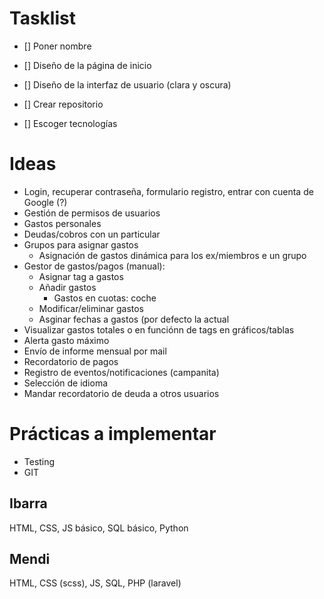 # Tasklist

- [] Poner nombre

- [] Diseño de la página de inicio

- [] Diseño de la interfaz de usuario (clara y oscura)

- [] Crear repositorio

- [] Escoger tecnologías


# Ideas

* Login, recuperar contraseña, formulario registro, entrar con cuenta de Google (?)
* Gestión de permisos de usuarios
* Gastos personales
* Deudas/cobros con un particular 
* Grupos para asignar gastos
  * Asignación de gastos dinámica para los ex/miembros e un grupo
* Gestor de gastos/pagos (manual):
  * Asignar tag a gastos
  * Añadir gastos
    * Gastos en cuotas: coche
  * Modificar/eliminar gastos
  * Asginar fechas a gastos (por defecto la actual
* Visualizar gastos totales o en funciónn de tags en gráficos/tablas
* Alerta gasto máximo
* Envío de informe mensual por mail
* Recordatorio de pagos
* Registro de eventos/notificaciones (campanita)
* Selección de idioma
* Mandar recordatorio de deuda a otros usuarios
  

# Prácticas a implementar

* Testing
* GIT

## Ibarra
HTML, CSS, JS básico, SQL básico, Python

## Mendi
HTML, CSS (scss), JS, SQL, PHP (laravel)
